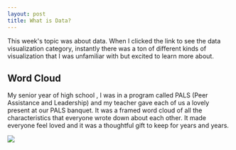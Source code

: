 ```yaml
---
layout: post
title: What is Data?
---
```


This week's topic was about data. When I clicked the link to see the data visualization category, instantly there was a ton of different kinds of visualization that I was unfamiliar with but excited to learn more about. 
<br/>

## Word Cloud

My senior year of high school , I was in a program called PALS (Peer Assistance and Leadership) and my teacher gave each of us a lovely present at our PALS banquet. It was a framed word cloud of all the characteristics that everyone wrote down about each other. It made everyone feel loved and it was a thoughtful gift to keep for years and years. 
<br/>

<p>
    <img src="/pals.png">
</p>
